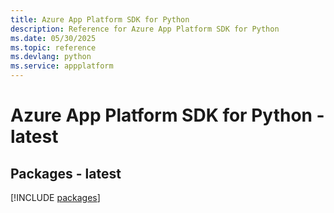 ```yaml
---
title: Azure App Platform SDK for Python
description: Reference for Azure App Platform SDK for Python
ms.date: 05/30/2025
ms.topic: reference
ms.devlang: python
ms.service: appplatform
---
```

# Azure App Platform SDK for Python - latest
## Packages - latest
[!INCLUDE [packages](app-platform-index.md)]